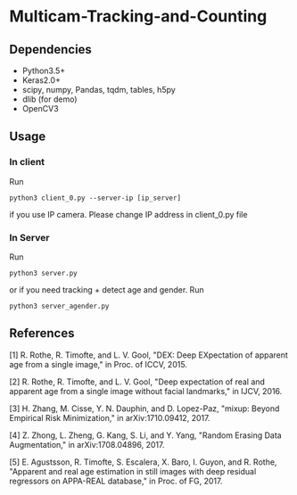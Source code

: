 # Multicam-Tracking-and-Counting

## Dependencies
- Python3.5+
- Keras2.0+
- scipy, numpy, Pandas, tqdm, tables, h5py
- dlib (for demo)
- OpenCV3

## Usage
### In client 
Run 
```
python3 client_0.py --server-ip [ip_server]
```
if you use IP camera. Please change IP address in client_0.py file 

### In Server
Run
```
python3 server.py
```
or if you need tracking + detect age and gender. Run
```
python3 server_agender.py
```
## References
[1] R. Rothe, R. Timofte, and L. V. Gool, "DEX: Deep EXpectation of apparent age from a single image," in Proc. of ICCV, 2015.

[2] R. Rothe, R. Timofte, and L. V. Gool, "Deep expectation of real and apparent age from a single image without facial landmarks," in IJCV, 2016.

[3] H. Zhang, M. Cisse, Y. N. Dauphin, and D. Lopez-Paz, "mixup: Beyond Empirical Risk Minimization," in arXiv:1710.09412, 2017.

[4] Z. Zhong, L. Zheng, G. Kang, S. Li, and Y. Yang, "Random Erasing Data Augmentation," in arXiv:1708.04896, 2017.

[5] E. Agustsson, R. Timofte, S. Escalera, X. Baro, I. Guyon, and R. Rothe, "Apparent and real age estimation in still images with deep residual regressors on APPA-REAL database," in Proc. of FG, 2017.
